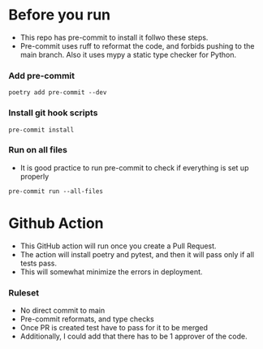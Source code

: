 # Before you run

- This repo has pre-commit to install it follwo these steps.
- Pre-commit uses ruff to reformat the code, and forbids pushing to the main branch. Also it uses mypy a static type checker for Python.
### Add pre-commit
```shell
poetry add pre-commit --dev
```
### Install git hook scripts
```shell
pre-commit install
```
### Run on all files
- It is good practice to run pre-commit to check if everything is set up properly
```shell
pre-commit run --all-files
```

# Github Action 
- This GitHub action will run once you create a Pull Request. 
- The action will install poetry and pytest, and then it will pass only if all tests pass. 
- This will somewhat minimize the errors in deployment.

### Ruleset 
- No direct commit to main
- Pre-commit reformats, and type checks
- Once PR is created test have to pass for it to be merged
- Additionally, I could add that there has to be 1 approver of the code.
